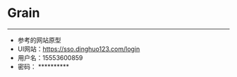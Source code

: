 # Grain
-----------------------------
- 参考的网站原型
- UI网站：https://sso.dinghuo123.com/login
- 用户名：15553600859
- 密码：  **********
